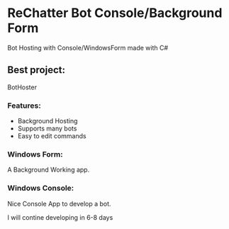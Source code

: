 # ReChatter Bot Console/Background Form
Bot Hosting with Console/WindowsForm made with C#

## Best project:
BotHoster

### Features:
- Background Hosting
- Supports many bots
- Easy to edit commands

### Windows Form: 
A Background Working app.

### Windows Console:
Nice Console App to develop a bot.

I will contine developing in 6-8 days

